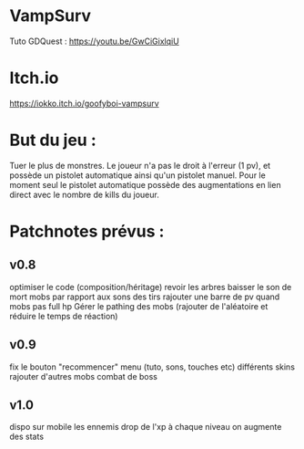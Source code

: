 # VampSurv
 Tuto GDQuest : https://youtu.be/GwCiGixlqiU

# Itch.io
  https://iokko.itch.io/goofyboi-vampsurv

# But du jeu : 
 Tuer le plus de monstres.
 Le joueur n'a pas le droit à l'erreur (1 pv), et possède un pistolet automatique ainsi qu'un pistolet manuel.
 Pour le moment seul le pistolet automatique possède des augmentations en lien direct avec le nombre de kills du joueur.

# Patchnotes prévus : 
## v0.8
optimiser le code (composition/héritage)
revoir les arbres
baisser le son de mort mobs par rapport aux sons des tirs
rajouter une barre de pv quand mobs pas full hp
Gérer le pathing des mobs (rajouter de l'aléatoire et réduire le temps de réaction)

## v0.9
fix le bouton "recommencer"
menu (tuto, sons, touches etc)
différents skins
rajouter d'autres mobs
combat de boss

## v1.0
dispo sur mobile
les ennemis drop de l'xp
à chaque niveau on augmente des stats
